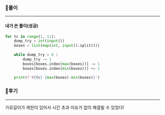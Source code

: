 ### 📌풀이

----

#### 내가 쓴 풀이(성공)

```python
for tc in range(1, 11):
    dump_try = int(input())
    boxes = list(map(int, input().split()))
    
    while dump_try > 0 :
        dump_try -= 1
        boxes[boxes.index(max(boxes))] -= 1
        boxes[boxes.index(min(boxes))] += 1
        
    print(f'#{tc} {max(boxes)-min(boxes)}')
```





### 📌후기

------

가로길이가 제한이 있어서 시간 초과 이슈가 없이 해결될 수 있었다!